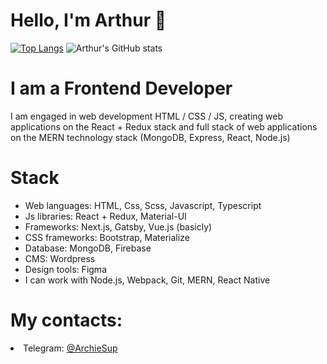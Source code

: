 # Hello, I'm Arthur 👋

[![Top Langs](https://github-readme-stats.vercel.app/api/top-langs/?username=arthur-agadzhanyan&theme=dark&langs_count=8)](https://github.com/anuraghazra/github-readme-stats)
![Arthur's GitHub stats](https://github-readme-stats.vercel.app/api?username=arthur-agadzhanyan&theme=dark&show_icons=true)
# I am a Frontend Developer
I am engaged in web development HTML / CSS / JS, creating web applications on the React + Redux stack and full stack of web applications on the MERN technology stack (MongoDB, Express, React, Node.js)

# Stack
<ul>
  <li> Web languages: HTML, Css, Scss, Javascript, Typescript</li>
  <li> Js libraries: React + Redux, Material-UI</li>
  <li> Frameworks: Next.js, Gatsby, Vue.js (basicly)</li>
  <li> CSS frameworks: Bootstrap, Materialize</li>
  <li> Database: MongoDB, Firebase</li>
  <li> CMS: Wordpress</li>
  <li>Design tools: Figma</li>
  <li>I can work with Node.js, Webpack, Git, MERN, React Native</li>
</ul>

# My contacts:
<li>Telegram: <a href='https://t.me/ArchieSup'>@ArchieSup</a></li>
